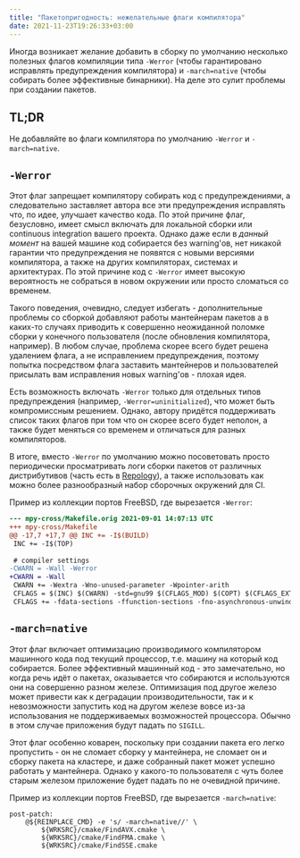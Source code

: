 ```yaml
---
title: "Пакетопригодность: нежелательные флаги компилятора"
date: 2021-11-23T19:26:33+03:00
---
```


Иногда возникает желание добавить в сборку по умолчанию несколько
полезных флагов компиляции типа `-Werror` (чтобы гарантировано
исправлять предупреждения компилятора) и `-march=native` (чтобы
собирать более эффективные бинарники). На деле это сулит проблемы
при создании пакетов.

<!--more-->

## TL;DR

Не добавляйте во флаги компилятора по умолчанию `-Werror` и
`-march=native`.

## `-Werror`

Этот флаг запрещает компилятору собирать код с предупреждениями, а
следовательно заставляет автора все эти предупреждения исправлять
что, по идее, улучшает качество кода. По этой причине флаг, безусловно,
имеет смысл включать для локальной сборки или continuous integration
вашего проекта. Однако даже если в *данный момент* на вашей машине
код собирается без warning'ов, нет никакой гарантии что предупреждения
не появятся с новыми версиями компилятора, а также на других
компиляторах, системах и архитектурах. По этой причине код с `-Werror`
имеет высокую вероятность не собраться в новом окружении или просто
сломаться со временем.

Такого поведения, очевидно, следует избегать - дополнительные
проблемы со сборкой добавляют работы мантейнерам пакетов а в каких-то
случаях приводить к совершенно неожиданной поломке сборки у конечного
пользователя (после обновления компилятора, например). В любом
случае, проблема скорее всего будет решена удалением флага, а не
исправлением предупреждения, поэтому попытка посредством флага
заставить мантейнеров и пользователей присылать вам исправления
новых warning'ов - плохая идея.

Есть возможность включать `-Werror` только для отдельных типов
предупреждения (например, `-Werror=uninitialized`), что может быть
компромиссным решением. Однако, автору придётся поддерживать список
таких флагов при том что он скорее всего будет неполон, а также
будет меняться со временем и отличаться для разных компиляторов.

В итоге, вместо `-Werror` по умолчанию можно посоветовать просто
периодически просматривать логи сборки пакетов от различных
дистрибутивов (часть есть в [Repology](https://repology.org/)), а
также использовать как можно более разнообразный набор сборочных
окружений для CI.

Пример из коллекции портов FreeBSD, где вырезается `-Werror`:

```patch
--- mpy-cross/Makefile.orig	2021-09-01 14:07:13 UTC
+++ mpy-cross/Makefile
@@ -17,7 +17,7 @@ INC += -I$(BUILD)
 INC += -I$(TOP)
 
 # compiler settings
-CWARN = -Wall -Werror
+CWARN = -Wall
 CWARN += -Wextra -Wno-unused-parameter -Wpointer-arith
 CFLAGS = $(INC) $(CWARN) -std=gnu99 $(CFLAGS_MOD) $(COPT) $(CFLAGS_EXTRA)
 CFLAGS += -fdata-sections -ffunction-sections -fno-asynchronous-unwind-tables
```

## `-march=native`

Этот флаг включает оптимизацию производимого компилятором машинного
кода под текущий процессор, т.е. машину на который код собирается.
Более эффективный машинный код - это замечательно, но когда речь
идёт о пакетах, оказывается что собираются и используются они на
совершенно разном железе. Оптимизация под другое железо может
привести как к деградации производительности, так и к невозможности
запустить код на другом железе вовсе из-за использования не
поддерживаемых возможностей процессора. Обычно в этом случае
приложения будут падать по `SIGILL`.

Этот флаг особенно коварен, поскольку при создании пакета его легко
пропустить - он не сломает сборку у мантейнера, не сломает он и
сборку пакета на кластере, и даже собранный пакет может успешно
работать у мантейнера. Однако у какого-то пользователя с чуть более
старым железом приложение будет падать по не очевидной причине.

Пример из коллекции портов FreeBSD, где вырезается `-march=native`:

```make
post-patch:
	@${REINPLACE_CMD} -e 's/ -march=native//' \
		${WRKSRC}/cmake/FindAVX.cmake \
		${WRKSRC}/cmake/FindFMA.cmake \
		${WRKSRC}/cmake/FindSSE.cmake
```
